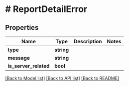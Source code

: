# # ReportDetailError

## Properties

Name | Type | Description | Notes
------------ | ------------- | ------------- | -------------
**type** | **string** |  |
**message** | **string** |  |
**is_server_related** | **bool** |  |

[[Back to Model list]](../../README.md#models) [[Back to API list]](../../README.md#endpoints) [[Back to README]](../../README.md)
